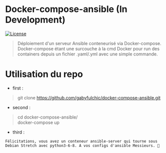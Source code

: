 # Docker-compose-ansible (In Development)  
[![License](https://img.shields.io/badge/License-Unlicense-yellow.svg)](https://github.com/gabyfulchic/docker-compose-ansible/blob/master/LICENSE)  
> Déploiement d'un serveur Ansible conteneurisé via Docker-compose. Docker-compose étant une surcouche à la cmd Docker pour run des
> containers depuis un fichier .yaml/.yml avec une simple commande.   

# Utilisation du repo

- first :  
> git clone https://github.com/gabyfulchic/docker-compose-ansible.git  

- second : 
> cd docker-compose-ansible/  
> docker-compose up  

- third :
```
Félicitations, vous avez un conteneur ansible-server qui tourne sous Debian Stretch avec python3-6-8. A vos configs d'ansible Messieurs. 🤗
```
